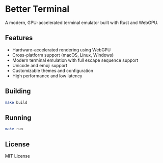 # Better Terminal

A modern, GPU-accelerated terminal emulator built with Rust and WebGPU.

## Features

- Hardware-accelerated rendering using WebGPU
- Cross-platform support (macOS, Linux, Windows)
- Modern terminal emulation with full escape sequence support
- Unicode and emoji support
- Customizable themes and configuration
- High performance and low latency

## Building

```bash
make build
```

## Running

```bash
make run
```

## License

MIT License